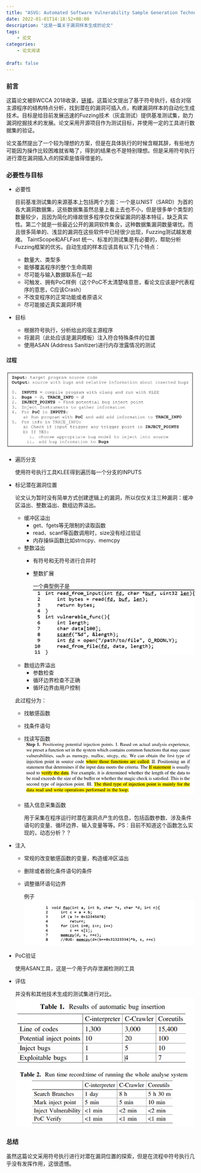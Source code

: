 ```yaml
---
title: "ASVG: Automated Software Vulnerability Sample Generation Technology Based on Source Code"
date: 2022-01-01T14:18:52+08:00
description: "这是一篇关于漏洞样本生成的论文"
tags: 
    - 论文
categories:
    - 论文阅读

draft: false
---
```

### 前言

这篇论文被BWCCA 2018收录，[链接](https://link.springer.com/chapter/10.1007/978-3-030-02613-4_28)。这篇论文提出了基于符号执行，结合对宿主源程序的结构特点分析，找到潜在的漏洞可插入点，构建漏洞样本的自动化生成技术。目标是给目前发展迅速的Fuzzing技术（灰盒测试）提供基准测试集，助力漏洞挖掘技术的发展。论文采用开源项目作为测试目标，并使用一定的工具进行数据集的验证。

论文虽然提出了一个较为理想的方案，但是在具体执行的时候含糊其辞，有些地方可能因为操作比较困难就省略了，得到的结果也不是特别理想。但是采用符号执行进行潜在漏洞插入点的探索是值得借鉴的。

### 必要性与目标

- 必要性

    目前基准测试集的来源基本上包括两个方面：一个是以NIST（SARD）为首的各大漏洞数据集，这些数据集虽然总量上看上去也不小，但是很多单个类型的数量较少，且因为简化的缘故很多程序仅仅保留漏洞的基本特征，缺乏真实性。第二个就是一些最近公开的漏洞软件集合，这种数据集漏洞数量堪忧。而且很多简单的、浅显的漏洞在这些软件中已经很少出现，Fuzzing测试越发艰难。
    TaintScope和AFLFast
    统一、标准的测试集是有必要的，帮助分析Fuzzing框架的优劣。自动生成的样本应该具有以下几个特点：
  * 数量大、类型多
  * 能够覆盖程序的整个生命周期
  * 尽可能与输入数据联系在一起
  * 可触发、拥有PoC样例（这个PoC不太清楚啥意思，看论文应该是P代表程序的意思，C应该Crash）
  * 不改变程序的正常功能或者原语义
  * 尽可能接近真实漏洞环境

- 目标

    - 根据符号执行，分析给出的宿主源程序
    - 将漏洞（此处应该是漏洞模板）注入符合特殊条件的位置
    - 使用ASAN (Address Sanitizer)进行内存泄露情况的测试
  
#### 过程
![](assets/ASVG论文阅读/2022-01-01-15-46-58.png)
- 遍历分支


  使用符号执行工具KLEE得到遍历每一个分支的INPUTS
- 标记潜在漏洞位置

    论文认为暂时没有简单方式创建逻辑上的漏洞，所以仅仅关注三种漏洞：缓冲区溢出、整数溢出、数组边界溢出。
  * 缓冲区溢出
    - get、fgets等无限制的读取函数
    - read、scanf等函数调用时，size没有经过验证
    - 内存操纵函数比如strncpy、memcpy
  * 整数溢出
    - 有符号和无符号进行合并时
    - 整数扩展

        一个典型例子是![](assets/ASVG论文阅读/2022-01-01-15-19-34.png)
  * 数组边界溢出
    - 参数检查
    - 循环边界检查不正确
    - 循环边界由用户控制 


  此过程分为：
  - 找敏感函数 
  - 找条件语句
  - 找读写函数
  ![](assets/ASVG论文阅读/2022-01-01-15-28-09.png)
  - 插入信息采集函数

    用于采集在程序运行时潜在漏洞点产生的信息，包括函数参数、涉及条件语句的变量、循环边界、输入变量等等。PS：目前不知道这个函数怎么实现的，动态分析？？

- 注入
  * 常规的改变敏感函数的变量，构造缓冲区溢出
  * 删除或者弱化条件语句的条件
  * 调整循环语句边界

    例子![](assets/ASVG论文阅读/2022-01-01-15-38-41.png)
- PoC验证
  
  使用ASAN工具，这是一个用于内存泄漏检测的工具
- 评估

    并没有和其他技术生成的测试集进行对比。
  ![](assets/ASVG论文阅读/2022-01-01-15-41-28.png)
  ![](assets/ASVG论文阅读/2022-01-01-15-42-16.png)

### 总结
虽然这篇论文采用符号执行进行对潜在漏洞位置的探索，但是在流程中符号执行几乎没有发挥作用，这很遗憾。


